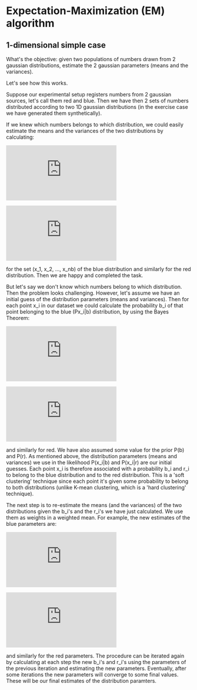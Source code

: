 # Expectation-Maximization (EM) algorithm
## 1-dimensional simple case


What's the objective: given two populations of numbers drawn from 2 gaussian distributions, estimate the 2 gaussian parameters (means and the variances).  

Let's see how this works.

Suppose our experimental setup registers numbers from 2 gaussian sources, let's call them red and blue. 
Then we have then 2 sets of numbers distributed according to two 1D gaussian distributions (in the exercise case we have generated them synthetically).  

If we knew which numbers belongs to which distribution, we could easily estimate the means and the variances of the two distributions by calculating:

![eq1](https://latex.codecogs.com/gif.latex?%5Cfn_cm%20%5Clarge%20%5Cmu_b%20%3D%20%5Cfrac%7Bx_1%20&plus;%20x_2%20&plus;%20...%20&plus;%20x_%7Bn_b%7D%7D%7Bn_b%7D)

![eq2](https://latex.codecogs.com/gif.latex?%5Cfn_cm%20%5Clarge%20%5Csigma%5E2_b%20%3D%20%5Cfrac%7B%28x_1-%5Cmu_b%29%5E2%20&plus;%20%28x_2-%5Cmu_b%29%5E2%20&plus;%20...%20&plus;%20%28x_%7Bn_b%7D-%5Cmu_b%29%5E2%7D%7Bn_b%7D)

for the set (x_1, x_2, ..., x_nb) of the blue distribution and similarly for the red distribution. Then we are happy and completed the task. 

But let's say we don't know which numbers belong to which distribution. Then the problem looks challenging. However, let's assume we have an initial guess of the distribution parameters (means and variances). Then for each point x_i in our dataset we could calculate the probability b_i of that point belonging to the blue (Px_i|b) distribution, by using the Bayes Theorem:

![eq3](https://latex.codecogs.com/gif.latex?%5Cfn_cm%20%5Clarge%20b_i%20%3D%20P%28b%7Cx_i%29%20%3D%20%5Cfrac%7BP%28x_i%7Cb%29P%28b%29%7D%7BP%28x_i%7Cb%29P%28b%29&plus;P%28x_i%7Cr%29P%28r%29%7D)

![eq4](https://latex.codecogs.com/gif.latex?%5Cfn_cm%20%5Clarge%20P%28x_i%7Cb%29%20%3D%20%5Cfrac%7B1%7D%7B%5Csqrt%7B2%5Cpi%20%5Csigma_b%7D%7De%5E%7B-%5Cfrac%7B%28x-%5Cmu_b%29%5E2%7D%7B2%5Csigma_b%5E2%7D%7D)

and similarly for red. We have also assumed some value for the prior P(b) and P(r). As mentioned above, the distribution parameters (means and variances) we use in the likelihood P(x_i|b) and P(x_i|r) are our initial guesses. 
Each point x_i is therefore associated with a probability b_i and r_i to belong to the blue distribution and to the red distribution. This is a 'soft clustering' technique since each point it's given some probability to belong to both distributions (unlike K-mean clustering, which is a 'hard clustering' technique). 

The next step is to re-estimate the means (and the variances) of the two distributions given the b_i's and the r_i's we have just calculated. We use them as weights in a weighted mean. For example, the new estimates of the blue parameters are:

![eq5](https://latex.codecogs.com/gif.latex?%5Cfn_cm%20%5Clarge%20%5Cmu_b%20%3D%20%5Cfrac%7Bx_1b_1%20&plus;%20x_2b_2%20&plus;%20...%20&plus;%20x_nb_n%7D%7Bb1%20&plus;%20b2%20&plus;%20...%20&plus;%20b_n%7D)

![eq6](https://latex.codecogs.com/gif.latex?%5Cfn_cm%20%5Clarge%20%5Csigma%5E2_b%20%3D%20%5Cfrac%7Bb_1%28x_1-%5Cmu_b%29%5E2%20&plus;%20b_2%28x_2-%5Cmu_b%29%5E2%20&plus;%20...%20&plus;%20b_n%28x_n-%5Cmu_b%29%5E2%7D%7Bb_1%20&plus;%20b_2%20&plus;%20...%20&plus;%20b_n%7D)

and similarly for the red parameters. 
The procedure can be iterated again by calculating at each step the new b_i's and r_i's using the parameters of the previous iteration and estimating the new parameters. Eventually, after some iterations the new parameters will converge to some final values. These will be our final estimates of the distribution paramters. 

